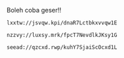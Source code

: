 Boleh coba geser!!

 	lxxtw://jsvqw.kpi/dnaR7Lctbkxvvqw1E

	nzzvy://luxsy.mrk/fpcT7NevdlkJKsy1G

	seead://qzcxd.rwp/kuhY7SjaiScOcxd1L
